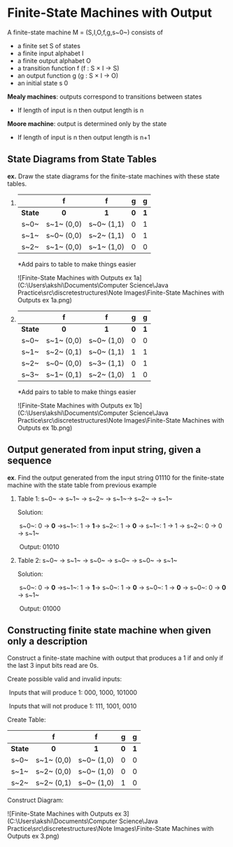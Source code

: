 # Finite-State Machines with Output

A finite-state machine M = (S,I,O,f,g,s~0~) consists of

* a finite set S of states
* a finite input alphabet I
* a finite output alphabet O
* a transition function f (f : S × I → S)
* an output function g (g : S × I → O)
* an initial state s 0

**Mealy machines**: outputs correspond to transitions between states

* If length of input is n then output length is n

**Moore machine**: output is determined only by the state

* If length of input is n then output length is n+1

## State Diagrams from State Tables

**ex.** Draw the state diagrams for the finite-state machines with these state tables.

1. |           |     f      |     f      |   g   |   g   |
   | :-------: | :--------: | :--------: | :---: | :---: |
   | **State** |   **0**    |   **1**    | **0** | **1** |
   |   s~0~    | s~1~ (0,0) | s~0~ (1,1) |   0   |   1   |
   |   s~1~    | s~0~ (0,0) | s~2~ (1,1) |   0   |   1   |
   |   s~2~    | s~1~ (0,0) | s~1~ (1,0) |   0   |   0   |

   *Add pairs to table to make things easier

   ![Finite-State Machines with Outputs ex 1a](C:\Users\akshi\Documents\Computer Science\Java Practice\src\discretestructures\Note Images\Finite-State Machines with Outputs ex 1a.png)

2. |           |     f      |     f      |   g   |   g   |
   | :-------: | :--------: | :--------: | :---: | :---: |
   | **State** |   **0**    |   **1**    | **0** | **1** |
   |   s~0~    | s~1~ (0,0) | s~0~ (1,0) |   0   |   0   |
   |   s~1~    | s~2~ (0,1) | s~0~ (1,1) |   1   |   1   |
   |   s~2~    | s~0~ (0,0) | s~3~ (1,1) |   0   |   1   |
   |   s~3~    | s~1~ (0,1) | s~2~ (1,0) |   1   |   0   |

   *Add pairs to table to make things easier

   ![Finite-State Machines with Outputs ex 1b](C:\Users\akshi\Documents\Computer Science\Java Practice\src\discretestructures\Note Images\Finite-State Machines with Outputs ex 1b.png)

## Output generated from input string, given a sequence

**ex**. Find the output generated from the input string 01110 for the finite-state machine with the state
table from previous example

1. Table 1: s~0~ → s~1~ → s~2~ → s~1~→ s~2~ → s~1~

   Solution: 

   ​	s~0~: 0 → **0** →s~1~: 1 → **1**→ s~2~: 1 → **0** → s~1~: 1 → 1 → s~2~: 0 → 0 → s~1~

   ​	Output: 01010

2. Table 2: s~0~ → s~1~ → s~0~ → s~0~ → s~0~ → s~1~

   Solution: 

   ​	s~0~: 0 → **0** →s~1~: 1 → **1**→ s~0~: 1 → **0** → s~0~: 1 → **0** → s~0~: 0 → **0** → s~1~

   ​	Output: 01000



## Constructing  finite state machine when given only a description

Construct a finite-state machine with output that produces a 1 if and only if the last 3 input bits read are 0s.

Create possible valid and invalid inputs:

​	Inputs that will produce 1: 000, 1000, 101000

​	Inputs that will not produce 1: 111, 1001, 0010

Create Table:

|           |     f      |     f      |   g   |   g   |
| :-------: | :--------: | :--------: | :---: | :---: |
| **State** |   **0**    |   **1**    | **0** | **1** |
|   s~0~    | s~1~ (0,0) | s~0~ (1,0) |   0   |   0   |
|   s~1~    | s~2~ (0,0) | s~0~ (1,0) |   0   |   0   |
|   s~2~    | s~2~ (0,1) | s~0~ (1,0) |   1   |   0   |

Construct Diagram:

![Finite-State Machines with Outputs ex 3](C:\Users\akshi\Documents\Computer Science\Java Practice\src\discretestructures\Note Images\Finite-State Machines with Outputs ex 3.png)